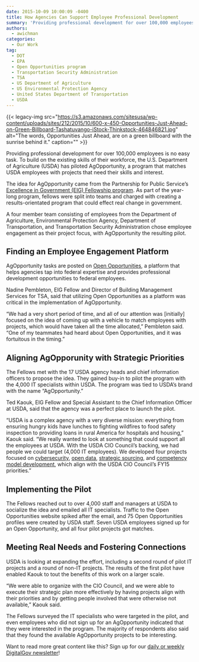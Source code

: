 ```yaml
---
date: 2015-10-09 10:00:09 -0400
title: How Agencies Can Support Employee Professional Development
summary: 'Providing professional development for over 100,000 employees is no easy task. To build on the existing skills of their workforce, the U.S. Department of Agriculture (USDA) has piloted AgOpportunity, a program that matches USDA employees with projects that need their skills and interest. The idea for AgOpportunity came from the Partnership for Public Service&rsquo;s Excellence'
authors:
  - awichman
categories:
  - Our Work
tag:
  - DOT
  - EPA
  - Open Opportunities program
  - Transportation Security Administration
  - TSA
  - US Department of Agriculture
  - US Environmental Protection Agency
  - United States Department of Transportation
  - USDA
---
```


{{< legacy-img src="https://s3.amazonaws.com/sitesusa/wp-content/uploads/sites/212/2015/10/600-x-450-Opportunities-Just-Ahead-on-Green-Billboard-Tashatuvango-iStock-Thinkstock-464846821.jpg" alt="The words, Opportunities Just Ahead, are on a green billboard with the sunrise behind it." caption="" >}} 

Providing professional development for over 100,000 employees is no easy task. To build on the existing skills of their workforce, the U.S. Department of Agriculture (USDA) has piloted AgOpportunity, a program that matches USDA employees with projects that need their skills and interest.

The idea for AgOpportunity came from the Partnership for Public Service’s [Excellence in Government (EIG) Fellowship program](http://ourpublicservice.org/issues/develop-leaders/excellence-in-government-fellows.php). As part of the year-long program, fellows were split into teams and charged with creating a results-orientated program that could effect real change in government.

A four member team consisting of employees from the Department of Agriculture, Environmental Protection Agency, Department of Transportation, and Transportation Security Administration chose employee engagement as their project focus, with AgOpportunity the resulting pilot.

## Finding an Employee Engagement Platform

AgOpportunity tasks are posted on [Open Opportunities](https://openopps.WHATEVER/), a platform that helps agencies tap into federal expertise and provides professional development opportunities to federal employees.

Nadine Pembleton, EIG Fellow and Director of Building Management Services for TSA, said that utilizing Open Opportunities as a platform was critical in the implementation of AgOpportunity.

“We had a very short period of time, and all of our attention was [initially] focused on the idea of coming up with a vehicle to match employees with projects, which would have taken all the time allocated,” Pembleton said. “One of my teammates had heard about Open Opportunities, and it was fortuitous in the timing.”

## Aligning AgOpporunity with Strategic Priorities

The Fellows met with the 17 USDA agency heads and chief information officers to propose the idea. They gained buy-in to pilot the program with the 4,000 IT specialists within USDA. The program was tied to USDA’s brand with the name “AgOpportunity.”

Ted Kaouk, EIG Fellow and Special Assistant to the Chief Information Officer at USDA, said that the agency was a perfect place to launch the pilot.

“USDA is a complex agency with a very diverse mission: everything from ensuring hungry kids have lunches to fighting wildfires to food safety inspection to providing loans in rural America for hospitals and housing,” Kaouk said. “We really wanted to look at something that could support all the employees at USDA. With the USDA CIO Council’s backing, we had people we could target (4,000 IT employees). We developed four projects focused on [cybersecurity](https://openopps.WHATEVER/tasks/93), [open data](https://openopps.WHATEVER/tasks/88), [strategic sourcing](https://openopps.WHATEVER/tasks/90), and [competency model development](https://openopps.WHATEVER/tasks/91), which align with the USDA CIO Council’s FY15 priorities.”

## Implementing the Pilot

The Fellows reached out to over 4,000 staff and managers at USDA to socialize the idea and emailed all IT specialists. Traffic to the Open Opportunities website spiked after the email, and 75 Open Opportunities profiles were created by USDA staff. Seven USDA employees signed up for an Open Opportunity, and all four pilot projects got matches.

## Meeting Real Needs and Fostering Connections

USDA is looking at expanding the effort, including a second round of pilot IT projects and a round of non-IT projects. The results of the first pilot have enabled Kaouk to tout the benefits of this work on a larger scale.

“We were able to organize with the CIO Council, and we were able to execute their strategic plan more effectively by having projects align with their priorities and by getting people involved that were otherwise not available,” Kaouk said.

The Fellows surveyed the IT specialists who were targeted in the pilot, and even employees who did not sign up for an AgOpportunity indicated that they were interested in the program. The majority of respondents also said that they found the available AgOpportunity projects to be interesting.

Want to read more great content like this? Sign up for our [daily or weekly DigitalGov newsletter](https://public.govdelivery.com/accounts/USHOWTO/subscriber/new)!